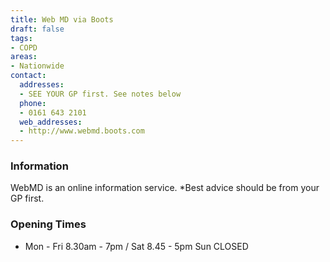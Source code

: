 ```yaml
---
title: Web MD via Boots
draft: false
tags:
- COPD
areas:
- Nationwide
contact:
  addresses:
  - SEE YOUR GP first. See notes below
  phone:
  - 0161 643 2101
  web_addresses:
  - http://www.webmd.boots.com
---
```


### Information
WebMD is an online information service.  *Best advice should be from your GP first.

### Opening Times
* Mon - Fri 8.30am - 7pm / 
Sat 8.45 - 5pm
Sun CLOSED

